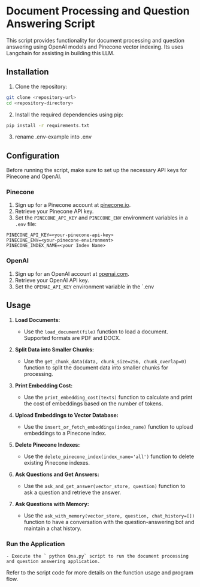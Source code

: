 
# Document Processing and Question Answering Script

This script provides functionality for document processing and question answering using OpenAI models and Pinecone vector indexing. Its uses Langchain for assisting in building this LLM.

## Installation

1. Clone the repository:

```bash
git clone <repository-url>
cd <repository-directory>
```

2. Install the required dependencies using pip:

```bash
pip install -r requirements.txt
```

3. rename .env-example into .env

## Configuration

Before running the script, make sure to set up the necessary API keys for Pinecone and OpenAI.

### Pinecone

1. Sign up for a Pinecone account at [pinecone.io](https://www.pinecone.io).
2. Retrieve your Pinecone API key.
3. Set the `PINECONE_API_KEY` and `PINECONE_ENV` environment variables in a `.env` file:

```plaintext
PINECONE_API_KEY=<your-pinecone-api-key>
PINECONE_ENV=<your-pinecone-environment>
PINECONE_INDEX_NAME=<your Index Name>

```

### OpenAI

1. Sign up for an OpenAI account at [openai.com](https://www.openai.com).
2. Retrieve your OpenAI API key.
3. Set the `OPENAI_API_KEY` environment variable in the `.env


## Usage

1. **Load Documents:**
    - Use the `load_document(file)` function to load a document. Supported formats are PDF and DOCX.

2. **Split Data into Smaller Chunks:**
    - Use the `get_chunk_data(data, chunk_size=256, chunk_overlap=0)` function to split the document data into smaller chunks for processing.

3. **Print Embedding Cost:**
    - Use the `print_embedding_cost(texts)` function to calculate and print the cost of embeddings based on the number of tokens.

4. **Upload Embeddings to Vector Database:**
    - Use the `insert_or_fetch_embeddings(index_name)` function to upload embeddings to a Pinecone index.

5. **Delete Pinecone Indexes:**
    - Use the `delete_pinecone_index(index_name='all')` function to delete existing Pinecone indexes.

6. **Ask Questions and Get Answers:**
    - Use the `ask_and_get_answer(vector_store, question)` function to ask a question and retrieve the answer.

7. **Ask Questions with Memory:**
    - Use the `ask_with_memory(vector_store, question, chat_history=[])` function to have a conversation with the question-answering bot and maintain a chat history.

### Run the Application
    - Execute the ` python Qna.py` script to run the document processing and question answering application.

Refer to the script code for more details on the function usage and program flow.

